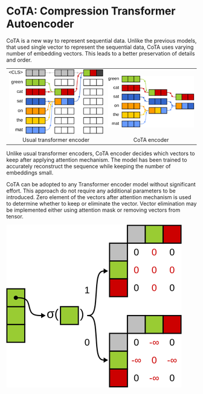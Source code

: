 # CoTA: Compression Transformer Autoencoder

CoTA is a new way to represent sequential data.
Unlike the previous models, that used single vector to represent the sequential data,
CoTA uses varying number of embedding vectors.
This leads to a better preservation of details and order.

<table>
	<tr>
		<td><img src="readme/images/transformer_encoder.png" alt="transformer_encoder"/></td>
		<td><img src="readme/images/cot_encoder.png" alt="cot_encoder"/></td>
	</tr>
	<tr>
		<td style="text-align: center">Usual transformer encoder</td>
		<td style="text-align: center">CoTA encoder</td>
	</tr>
</table>

Unlike usual transformer encoders, CoTA encoder decides which vectors to keep after applying attention mechanism.
The model has been trained to accurately reconstruct the sequence while keeping the number of embeddings small.

CoTA can be adopted to any Transformer encoder model without significant effort.
This approach do not require any additional parameters to be introduced.
Zero element of the vectors after attention mechanism is used to determine whether to keep or eliminate the vector.
Vector elimination may be implemented either using attention mask or removing vectors from tensor. 

<img src="readme/images/cot_mask.png" alt="cot_mask"/>
